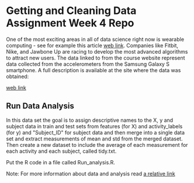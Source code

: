 Getting and Cleaning Data Assignment Week 4 Repo
================================================

One of the most exciting areas in all of data science right now is
wearable computing - see for example this article [web
link](http://www.insideactivitytracking.com/data-science-activity-tracking-and-the-battle-for-the-worlds-top-sports-brand/).
Companies like Fitbit, Nike, and Jawbone Up are racing to develop the
most advanced algorithms to attract new users. The data linked to from
the course website represent data collected from the accelerometers from
the Samsung Galaxy S smartphone. A full description is available at the
site where the data was obtained:

[web
link](http://archive.ics.uci.edu/ml/datasets/Human+Activity+Recognition+Using+Smartphones)

Run Data Analysis
-----------------

In this data set the goal is to assign descriptive names to the X, y and
subject data in train and test sets from features (for X) and
activity\_labels (for y) and "Subject\_ID" for subject data and then
merge into a single data set and extract measurements of mean and std
from the merged dataset. Then create a new dataset to include the
average of each measurement for each activity and each subject, called
tidy.txt.

Put the R code in a file called Run\_analysis.R.

Note: For more information about data and analysis read [a relative
link](Codebook.md)
